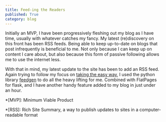 ```yaml
---
title: Feed-ing the Readers
published: True
category: blog
---
```


Initially an MVP, I have been progressively fleshing out my blog as I have
time, usually with whatever catches my fancy. My latest (re)discovery on this
front has been RSS feeds. Being able to keep up-to-date on blogs
that post infrequently is beneficial to me. Not only because I can
keep up on content I care about, but also because this form of passive following
allows me to use the internet less.

With that in mind, my latest update to the site has been to add an RSS feed.
Again trying to follow my focus on
[taking the easy way](/blog/the-easiest-route/),
I used the python library [feedgen](https://github.com/lkiesow/python-feedgen)
to do all the heavy lifting for me. Combined with FlatPages for flask, and I
have another handy feature added to my blog in just under an hour.


*[MVP]: Minimum Viable Product

*[RSS]: Rich Site Summary, a way to publish updates to sites in a computer-readable format

